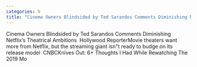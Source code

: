 ```yaml
---
categories: b
title: "Cinema Owners Blindsided by Ted Sarandos Comments Diminishing Netflix’s Theatrical Ambitions  Hollywood Reporter"
---
```

Cinema Owners Blindsided by Ted Sarandos Comments Diminishing Netflix’s Theatrical Ambitions&nbsp;&nbsp;Hollywood ReporterMovie theaters want more from Netflix, but the streaming giant isn"t ready to budge on its release model&nbsp;&nbsp;CNBCKnives Out: 6+ Thoughts I Had While Rewatching The 2019 Mo